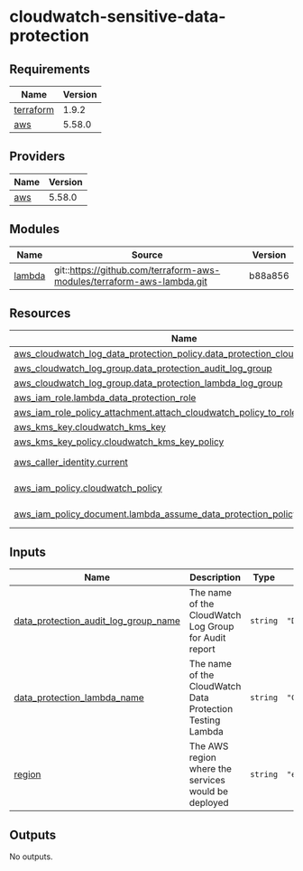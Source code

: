 # cloudwatch-sensitive-data-protection

<!-- BEGINNING OF PRE-COMMIT-TERRAFORM DOCS HOOK -->
## Requirements

| Name | Version |
|------|---------|
| <a name="requirement_terraform"></a> [terraform](#requirement\_terraform) | 1.9.2 |
| <a name="requirement_aws"></a> [aws](#requirement\_aws) | 5.58.0 |

## Providers

| Name | Version |
|------|---------|
| <a name="provider_aws"></a> [aws](#provider\_aws) | 5.58.0 |

## Modules

| Name | Source | Version |
|------|--------|---------|
| <a name="module_lambda"></a> [lambda](#module\_lambda) | git::https://github.com/terraform-aws-modules/terraform-aws-lambda.git | b88a856 |

## Resources

| Name | Type |
|------|------|
| [aws_cloudwatch_log_data_protection_policy.data_protection_cloudwatch_policy](https://registry.terraform.io/providers/hashicorp/aws/5.58.0/docs/resources/cloudwatch_log_data_protection_policy) | resource |
| [aws_cloudwatch_log_group.data_protection_audit_log_group](https://registry.terraform.io/providers/hashicorp/aws/5.58.0/docs/resources/cloudwatch_log_group) | resource |
| [aws_cloudwatch_log_group.data_protection_lambda_log_group](https://registry.terraform.io/providers/hashicorp/aws/5.58.0/docs/resources/cloudwatch_log_group) | resource |
| [aws_iam_role.lambda_data_protection_role](https://registry.terraform.io/providers/hashicorp/aws/5.58.0/docs/resources/iam_role) | resource |
| [aws_iam_role_policy_attachment.attach_cloudwatch_policy_to_role](https://registry.terraform.io/providers/hashicorp/aws/5.58.0/docs/resources/iam_role_policy_attachment) | resource |
| [aws_kms_key.cloudwatch_kms_key](https://registry.terraform.io/providers/hashicorp/aws/5.58.0/docs/resources/kms_key) | resource |
| [aws_kms_key_policy.cloudwatch_kms_key_policy](https://registry.terraform.io/providers/hashicorp/aws/5.58.0/docs/resources/kms_key_policy) | resource |
| [aws_caller_identity.current](https://registry.terraform.io/providers/hashicorp/aws/5.58.0/docs/data-sources/caller_identity) | data source |
| [aws_iam_policy.cloudwatch_policy](https://registry.terraform.io/providers/hashicorp/aws/5.58.0/docs/data-sources/iam_policy) | data source |
| [aws_iam_policy_document.lambda_assume_data_protection_policy](https://registry.terraform.io/providers/hashicorp/aws/5.58.0/docs/data-sources/iam_policy_document) | data source |

## Inputs

| Name | Description | Type | Default | Required |
|------|-------------|------|---------|:--------:|
| <a name="input_data_protection_audit_log_group_name"></a> [data\_protection\_audit\_log\_group\_name](#input\_data\_protection\_audit\_log\_group\_name) | The name of the CloudWatch Log Group for Audit report | `string` | `"DataProtectionAuditReportLogGroup"` | no |
| <a name="input_data_protection_lambda_name"></a> [data\_protection\_lambda\_name](#input\_data\_protection\_lambda\_name) | The name of the CloudWatch Data Protection Testing Lambda | `string` | `"CloudWatchDataProtectionTestFunction"` | no |
| <a name="input_region"></a> [region](#input\_region) | The AWS region where the services would be deployed | `string` | `"eu-west-2"` | no |

## Outputs

No outputs.
<!-- END OF PRE-COMMIT-TERRAFORM DOCS HOOK -->
